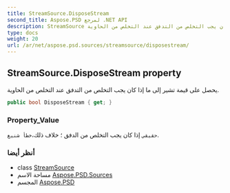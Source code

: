 ```yaml
---
title: StreamSource.DisposeStream
second_title: Aspose.PSD لمرجع .NET API
description: StreamSource ملكية. يحصل على قيمة تشير إلى ما إذا كان يجب التخلص من التدفق عند التخلص من الحاوية.
type: docs
weight: 20
url: /ar/net/aspose.psd.sources/streamsource/disposestream/
---
```

## StreamSource.DisposeStream property

يحصل على قيمة تشير إلى ما إذا كان يجب التخلص من التدفق عند التخلص من الحاوية.

```csharp
public bool DisposeStream { get; }
```

### Property_Value

`حقيقي` إذا كان يجب التخلص من الدفق ؛ خلاف ذلك،`خطأ شنيع`.

### أنظر أيضا

* class [StreamSource](../)
* مساحة الاسم [Aspose.PSD.Sources](../../streamsource/)
* المجسم [Aspose.PSD](../../../)



